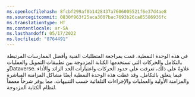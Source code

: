 ```yaml
---
ms.openlocfilehash: 8fcbf299af0b1428437a7606005521f6e37d4ae8
ms.sourcegitcommit: 0830f963f25aca3007bac7693b26ca85586936fc
ms.translationtype: HT
ms.contentlocale: ar-SA
ms.lasthandoff: 05/17/2022
ms.locfileid: "8764491"
---
```

في هذه الوحدة النمطية، قمت بمراجعة المتطلبات الفنية وأفضل الممارسات المرتبطة بالتكامل والحركات التي تستخدمها الكتابة المزدوجة بين تطبيقات التمويل والعمليات وDataverse. علاوةً على ذلك، تعرفت على حدود الحركات واعتبارات الحد الزائد والأداء فيما يتعلق بالتكامل. وقد غطت هذه الوحدة النمطية أيضًا مشاكل المزامنة المباشرة والمزامنة الأولية والعمليات والإجراءات التلقائية حسب التنبيهات، مما يوفر شرحاً معمقاً لنظام الكتابة المزدوجة. 